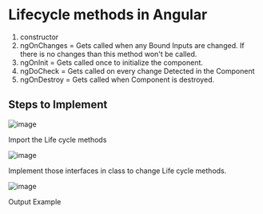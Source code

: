 # Lifecycle methods in Angular

  1) constructor
  2) ngOnChanges = Gets called when any Bound Inputs are changed. If there is no changes than this method won't be called.
  3) ngOnInit = Gets called once to initialize the component.
  4) ngDoCheck = Gets called on every change Detected in the Component
  5) ngOnDestroy = Gets called when Component is destroyed.

## Steps to Implement
![image](https://user-images.githubusercontent.com/103558635/172535461-11455a96-f4ba-4dac-b59f-53368d2be2c7.png)

  Import the Life cycle methods
  
![image](https://user-images.githubusercontent.com/103558635/172535575-7973040a-b455-4f0d-a3c2-2c8f66961620.png)

  Implement those interfaces in class to change Life cycle methods.
  
![image](https://user-images.githubusercontent.com/103558635/172535666-fb191875-04e9-447b-a6d7-ebed6f2b088f.png)

  Output Example
